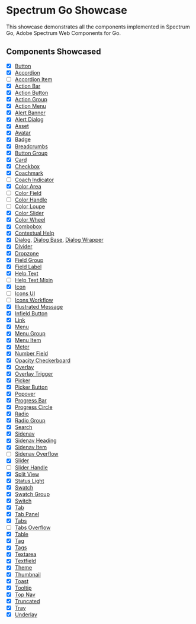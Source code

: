 # Spectrum Go Showcase

This showcase demonstrates all the components implemented in Spectrum Go, Adobe Spectrum Web Components for Go.

## Components Showcased

- [x] [Button](../spectrum-docs/md/button.md)
- [x] [Accordion](../spectrum-docs/md/accordion.md)
- [ ] [Accordion Item](../spectrum-docs/md/accordion-item.md)
- [x] [Action Bar](../spectrum-docs/md/action-bar.md)
- [x] [Action Button](../spectrum-docs/md/action-button.md)
- [x] [Action Group](../spectrum-docs/md/action-group.md)
- [x] [Action Menu](../spectrum-docs/md/action-menu.md)
- [x] [Alert Banner](../spectrum-docs/md/alert-banner.md)
- [x] [Alert Dialog](../spectrum-docs/md/alert-dialog.md)
- [x] [Asset](../spectrum-docs/md/asset.md)
- [x] [Avatar](../spectrum-docs/md/avatar.md)
- [x] [Badge](../spectrum-docs/md/badge.md)
- [x] [Breadcrumbs](../spectrum-docs/md/breadcrumbs.md)
- [x] [Button Group](../spectrum-docs/md/button-group.md)
- [x] [Card](../spectrum-docs/md/card.md)
- [x] [Checkbox](../spectrum-docs/md/checkbox.md)
- [x] [Coachmark](../spectrum-docs/md/coachmark.md)
- [ ] [Coach Indicator](../spectrum-docs/md/coach-indicator.md)
- [x] [Color Area](../spectrum-docs/md/color-area.md)
- [ ] [Color Field](../spectrum-docs/md/color-field.md)
- [ ] [Color Handle](../spectrum-docs/md/color-handle.md)
- [ ] [Color Loupe](../spectrum-docs/md/color-loupe.md)
- [x] [Color Slider](../spectrum-docs/md/color-slider.md)
- [x] [Color Wheel](../spectrum-docs/md/color-wheel.md)
- [x] [Combobox](../spectrum-docs/md/combobox.md)
- [x] [Contextual Help](../spectrum-docs/md/contextual-help.md)
- [x] [Dialog](../spectrum-docs/md/dialog.md), [Dialog Base](../spectrum-docs/md/dialog-base.md), [Dialog Wrapper](../spectrum-docs/md/dialog-wrapper.md)
- [x] [Divider](../spectrum-docs/md/divider.md)
- [x] [Dropzone](../spectrum-docs/md/dropzone.md)
- [x] [Field Group](../spectrum-docs/md/field-group.md)
- [x] [Field Label](../spectrum-docs/md/field-label.md)
- [x] [Help Text](../spectrum-docs/md/help-text.md)
- [ ] [Help Text Mixin](../spectrum-docs/md/help-text-mixin.md)
- [x] [Icon](../spectrum-docs/md/icon.md)
- [ ] [Icons UI](../spectrum-docs/md/icons-ui.md)
- [ ] [Icons Workflow](../spectrum-docs/md/icons-workflow.md)
- [x] [Illustrated Message](../spectrum-docs/md/illustrated-message.md)
- [x] [Infield Button](../spectrum-docs/md/infield-button.md)
- [x] [Link](../spectrum-docs/md/link.md)
- [x] [Menu](../spectrum-docs/md/menu.md)
- [x] [Menu Group](../spectrum-docs/md/menu-group.md)
- [x] [Menu Item](../spectrum-docs/md/menu-item.md)
- [x] [Meter](../spectrum-docs/md/meter.md)
- [x] [Number Field](../spectrum-docs/md/number-field.md)
- [x] [Opacity Checkerboard](../spectrum-docs/md/opacity-checkerboard.md)
- [x] [Overlay](../spectrum-docs/md/overlay.md)
- [x] [Overlay Trigger](../spectrum-docs/md/overlay-trigger.md)
- [x] [Picker](../spectrum-docs/md/picker.md)
- [x] [Picker Button](../spectrum-docs/md/picker-button.md)
- [x] [Popover](../spectrum-docs/md/popover.md)
- [x] [Progress Bar](../spectrum-docs/md/progress-bar.md)
- [x] [Progress Circle](../spectrum-docs/md/progress-circle.md)
- [x] [Radio](../spectrum-docs/md/radio.md)
- [x] [Radio Group](../spectrum-docs/md/radio-group.md)
- [x] [Search](../spectrum-docs/md/search.md)
- [x] [Sidenav](../spectrum-docs/md/sidenav.md)
- [x] [Sidenav Heading](../spectrum-docs/md/sidenav.md)
- [x] [Sidenav Item](../spectrum-docs/md/sidenav.md)
- [ ] [Sidenav Overflow](../spectrum-docs/md/sidenav-overflow.md)
- [x] [Slider](../spectrum-docs/md/slider.md)
- [ ] [Slider Handle](../spectrum-docs/md/slider-handle.md)
- [x] [Split View](../spectrum-docs/md/split-view.md)
- [x] [Status Light](../spectrum-docs/md/status-light.md)
- [x] [Swatch](../spectrum-docs/md/swatch.md)
- [x] [Swatch Group](../spectrum-docs/md/swatch-group.md)
- [x] [Switch](../spectrum-docs/md/switch.md)
- [x] [Tab](../spectrum-docs/md/tab.md)
- [x] [Tab Panel](../spectrum-docs/md/tab-panel.md)
- [x] [Tabs](../spectrum-docs/md/tabs.md)
- [ ] [Tabs Overflow](../spectrum-docs/md/tabs-overflow.md)
- [x] [Table](../spectrum-docs/md/table.md)
- [x] [Tag](../spectrum-docs/md/tag.md)
- [x] [Tags](../spectrum-docs/md/tags.md)
- [x] [Textarea](../spectrum-docs/md/textarea.md)
- [x] [Textfield](../spectrum-docs/md/textfield.md)
- [x] [Theme](../spectrum-docs/md/theme.md)
- [x] [Thumbnail](../spectrum-docs/md/thumbnail.md)
- [x] [Toast](../spectrum-docs/md/toast.md)
- [x] [Tooltip](../spectrum-docs/md/tooltip.md)
- [x] [Top Nav](../spectrum-docs/md/top-nav.md)
- [x] [Truncated](../spectrum-docs/md/truncated.md)
- [x] [Tray](../spectrum-docs/md/tray.md)
- [x] [Underlay](../spectrum-docs/md/underlay.md)
